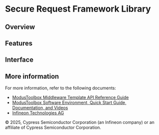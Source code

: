 # Secure Request Framework Library

## Overview

## Features

## Interface

## More information

For more information, refer to the following documents:

* [ModusToolbox Middleware Template API Reference Guide](https://infineon.github.io/mtb-srf/html/index.html)
* [ModusToolbox Software Environment, Quick Start Guide, Documentation, and Videos](https://www.infineon.com/cms/en/design-support/tools/sdk/modustoolbox-software)
* [Infineon Technologies AG](https://www.infineon.com)

© 2025, Cypress Semiconductor Corporation (an Infineon company) or an affiliate of Cypress Semiconductor Corporation.
